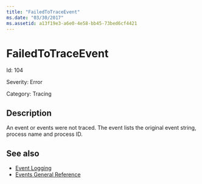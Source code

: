 ```yaml
---
title: "FailedToTraceEvent"
ms.date: "03/30/2017"
ms.assetid: a13f19e3-a6e0-4e58-bb45-73bed6cf4421
---
```

# FailedToTraceEvent
Id: 104  
  
 Severity: Error  
  
 Category: Tracing  
  
## Description  
 An event or events were not traced. The event lists the original event string, process name and process ID.  
  
## See also
- [Event Logging](../../../../../docs/framework/wcf/diagnostics/event-logging/index.md)
- [Events General Reference](../../../../../docs/framework/wcf/diagnostics/event-logging/events-general-reference.md)
